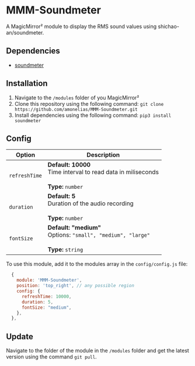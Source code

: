 # MMM-Soundmeter
A MagicMirror² module to display the RMS sound values using shichao-an/soundmeter. 

## Dependencies

- [soundmeter](https://pypi.org/project/soundmeter/)

## Installation
1. Navigate to the `/modules` folder of you MagicMirror²
2. Clone this repository using the following command: `git clone https://github.com/amonelias/MMM-Soundmeter.git`
3. Install dependencies using the following command: `pip3 install soundmeter`

## Config
<table>
  <thead>
    <tr>
      <th>Option</th>
      <th>Description</th>
    </tr>
  </thead>
  <tbody>
    <tr>
      <td><code>refreshTime</code></td>
      <td><strong>Default: 10000</strong><br>Time interval to read data in miliseconds<br><br><strong>Type:</strong> <code>number</code></td>
    </tr>
    <tr>
      <td><code>duration</code></td>
      <td><strong>Default: 5</strong><br>Duration of the audio recording<br><br><strong>Type:</strong> <code>number</code></td>
    </tr>
    <tr>
      <td><code>fontSize</code></td>
      <td><strong>Default: "medium"</strong><br>Options: <code>"small", "medium", "large"</code><br><br><strong>Type:</strong> <code>string</code></td>
    </tr>
  </tbody>
</table>

To use this module, add it to the modules array in the `config/config.js` file:
```javascript
  {
    module: 'MMM-Soundmeter',
    position: 'top_right', // any possible region
    config: {
      refreshTime: 10000,
      duration: 5,
      fontSize: "medium",
    },
  },
```

## Update
Navigate to the folder of the module in the `/modules` folder and get the latest version using the command `git pull`.
